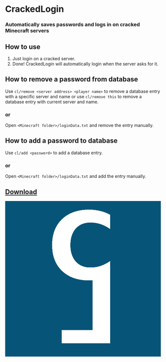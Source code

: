 # CrackedLogin

### Automatically saves passwords and logs in on cracked Minecraft servers

## How to use

1. Just login on a cracked server.
2. Done! CrackedLogin will automatically login when the server asks for it.

## How to remove a password from database

Use ```cl/remove <server address> <player name>``` to remove a database entry with a specific server and name or use ```cl/remove this``` to remove a database entry with current server and name.

### or

Open ```<Minecraft folder>/loginData.txt``` and remove the entry manually.

## How to add a password to database

Use ```cl/add <password>``` to add a database entry.

### or

Open ```<Minecraft folder>/loginData.txt``` and add the entry manually.

## [Download](https://github.com/ZimnyCat/crackedlogin/releases/download/19/crackedlogin-19.jar)

![](https://raw.githubusercontent.com/ZimnyCat/crackedlogin/main/src/main/resources/assets/crackedlogin/logo.png)
